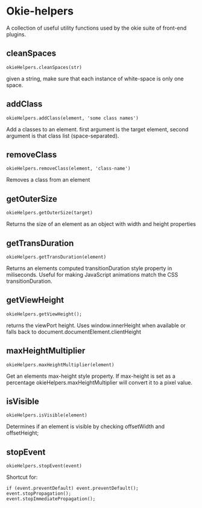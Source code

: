 # Okie-helpers

A collection of useful utility functions used by the okie suite
of front-end plugins.

## cleanSpaces

    okieHelpers.cleanSpaces(str)

given a string, make sure that each instance of 
white-space is only one space.

## addClass

    okieHelpers.addClass(element, 'some class names')

Add a classes to an element.
first argument is the target element,
second argument is that class list (space-separated).

## removeClass
    
    okieHelpers.removeClass(element, 'class-name')

Removes a class from an element

## getOuterSize
    
    okieHelpers.getOuterSize(target)

Returns the size of an element as an object with width and height properties

## getTransDuration

    okieHelpers.getTransDuration(element)

Returns an elements computed transitionDuration style property in miliseconds.
Useful for making JavaScript animations match the CSS transitionDuration.

## getViewHeight 
  
    okieHelpers.getViewHeight();

returns the viewPort height.  Uses window.innerHeight when available or 
falls back to document.documentElement.clientHeight

## maxHeightMultiplier

    okieHelpers.maxHeightMultiplier(element)

Get an elements max-height style property.  If max-height is set as 
a percentage okieHelpers.maxHeightMultiplier will convert it to a pixel
value.

## isVisible
  
    okieHelpers.isVisible(element)

Determines if an element is visible by checking offsetWidth and offsetHeight;

## stopEvent

    okieHelpers.stopEvent(event)

Shortcut for:

    if (event.preventDefault) event.preventDefault();
    event.stopPropagation();
    event.stopImmediatePropagation();
